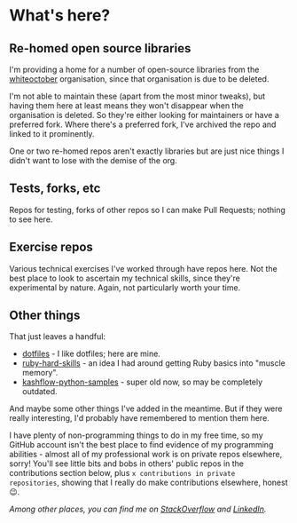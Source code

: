 # What's here?

## Re-homed open source libraries

I'm providing a home for a number of open-source libraries from the [whiteoctober](https://github.com/whiteoctober) organisation, since that organisation is due to be deleted.

I'm not able to maintain these (apart from the most minor tweaks), but having them here at least means they won't disappear when the organisation is deleted. So they're either looking for maintainers or have a preferred fork. Where there's a preferred fork, I've archived the repo and linked to it prominently.

One or two re-homed repos aren't exactly libraries but are just nice things I didn't want to lose with the demise of the org.

## Tests, forks, etc

Repos for testing, forks of other repos so I can make Pull Requests; nothing to see here.

## Exercise repos

Various technical exercises I've worked through have repos here. Not the best place to look to ascertain my technical skills, since they're experimental by nature. Again, not particularly worth your time.

## Other things

That just leaves a handful:

- [dotfiles](https://github.com/sampart/dotfiles) - I like dotfiles; here are mine.
- [ruby-hard-skills](https://github.com/sampart/ruby-hard-skills) - an idea I had around getting Ruby basics into "muscle memory".
- [kashflow-python-samples](https://github.com/sampart/kashflow-python-samples) - super old now, so may be completely outdated.

And maybe some other things I've added in the meantime. But if they were really interesting, I'd probably have remembered to mention them here.

I have plenty of non-programming things to do in my free time, so my GitHub account isn't the best place to find evidence of my programming abilities - almost all of my professional work is on private repos elsewhere, sorry! You'll see little bits and bobs in others' public repos in the contributions section below, plus `x contributions in private repositories`, showing that I really do make contributions elsewhere, honest :wink:.

_Among other places, you can find me on [StackOverflow](https://stackoverflow.com/users/328817/sam) and [LinkedIn](https://www.linkedin.com/in/sam-partington-12024943)._
